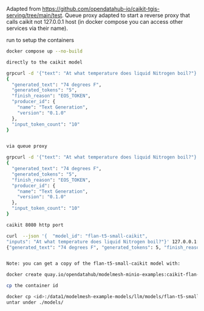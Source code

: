 
Adapted from https://github.com/opendatahub-io/caikit-tgis-serving/tree/main/test.
Queue proxy adapted to start a reverse proxy that calls caikit not 127.0.0.1 host (in docker compose you can access other services via their name).

run to setup the containers

```bash
docker compose up --no-build

directly to the caikit model

grpcurl -d '{"text": "At what temperature does liquid Nitrogen boil?"}' -H 'mm-model-id: flan-t5-small-caikit' --plaintext  127.0.0.1:8085 caikit.runtime.Nlp.NlpService/TextGenerationTaskPredict
{
  "generated_text": "74 degrees F",
  "generated_tokens": "5",
  "finish_reason": "EOS_TOKEN",
  "producer_id": {
    "name": "Text Generation",
    "version": "0.1.0"
  },
  "input_token_count": "10"
}


via queue proxy

grpcurl -d '{"text": "At what temperature does liquid Nitrogen boil?"}' -H 'mm-model-id: flan-t5-small-caikit' --plaintext  127.0.0.1:8013 caikit.runtime.Nlp.NlpService/TextGenerationTaskPredict
{
  "generated_text": "74 degrees F",
  "generated_tokens": "5",
  "finish_reason": "EOS_TOKEN",
  "producer_id": {
    "name": "Text Generation",
    "version": "0.1.0"
  },
  "input_token_count": "10"
}

caikit 8080 http port

curl  --json '{  "model_id": "flan-t5-small-caikit",
"inputs": "At what temperature does liquid Nitrogen boil?"}' 127.0.0.1:8080/api/v1/task/text-generation
{"generated_text": "74 degrees F", "generated_tokens": 5, "finish_reason": "EOS_TOKEN", "producer_id": {"name": "Text Generation", "version": "0.1.0"}, "input_token_count": 10, "seed": null}


Note: you can get a copy of the flan-t5-small-caikit model with:

docker create quay.io/opendatahub/modelmesh-minio-examples:caikit-flan-t5

cp the container id

docker cp <id>:/data1/modelmesh-example-models/llm/models/flan-t5-small-caikit - > flan.tar
untar under ./models/

```
